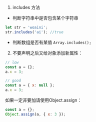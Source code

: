 1. includes 方法
+  判断字符串中是否包含某个字符串
```js
let str = 'woaini';  
str.includes('ai'); //true
```
+ 判断数组是否有某值 `Array.includes();`

2. 不要声明之后又给对象添加新属性：
```js
// low
const a = {};
a.x = 3;

// good
const a = { x: null };
a.x = 3;
```
如果一定非要加请使用Object.assign：
```js
const a = {};
Object.assign(a, { x: 3 });
```

